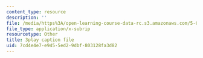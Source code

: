 ```yaml
---
content_type: resource
description: ''
file: /media/https%3A/open-learning-course-data-rc.s3.amazonaws.com/5-08j-biological-chemistry-ii-spring-2016/7cd4e4e7e9455ed29dbf803128fa3d82_VUGsZgQaAZs.vtt
file_type: application/x-subrip
resourcetype: Other
title: 3play caption file
uid: 7cd4e4e7-e945-5ed2-9dbf-803128fa3d82
---
```

